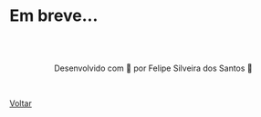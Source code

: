 <h1>Em breve...</h1>




<br><br>

<p align="center"> Desenvolvido com 💜 por Felipe Silveira dos Santos 👋 <p>



<br>

<a href="../../README.md">Voltar</a>